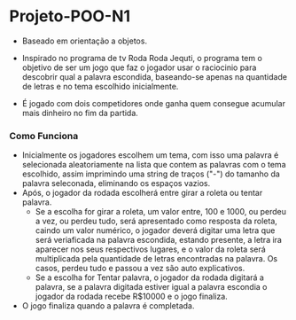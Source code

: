 # Projeto-POO-N1
- Baseado em orientação a objetos.

- Inspirado no programa de tv Roda Roda Jequti, o programa tem o objetivo de ser um jogo que faz o jogador usar o raciocinio para descobrir qual a palavra escondida, baseando-se apenas na quantidade de letras e no tema escolhido inicialmente.

- É jogado com dois competidores onde ganha quem consegue acumular mais dinheiro no fim da partida.

### Como Funciona
- Inicialmente os jogadores escolhem um tema, com isso uma palavra é selecionada aleatoriamente na lista que contem as palavras com o tema escolhido, assim imprimindo uma string de traços ("-") do tamanho da palavra seleconada, eliminando os espaços vazios.
- Após, o jogador da rodada escolherá entre girar a roleta ou tentar palavra.
  - Se a escolha for girar a roleta, um valor entre, 100 e 1000, ou perdeu a vez, ou perdeu tudo, será apresentado como resposta da roleta, caindo um valor numérico, o jogador deverá digitar uma letra que será veriaficada na palavra escondida, estando presente, a letra ira aparecer nos seus respectivos lugares, e o valor da roleta será multiplicada pela quantidade de letras encontradas na palavra. Os casos, perdeu tudo e passou a vez são auto explicativos.
  - Se a escolha for Tentar palavra, o jogador da rodada digitará a palavra, se a palavra digitada estiver igual a palavra escondia o jogador da rodada recebe R$10000 e o jogo finaliza.
- O jogo finaliza quando a palavra é completada.
